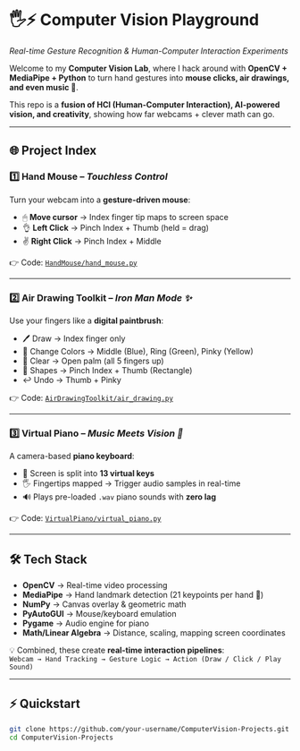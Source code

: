 # 🖐️⚡ Computer Vision Playground  
_Real-time Gesture Recognition & Human-Computer Interaction Experiments_  

Welcome to my **Computer Vision Lab**, where I hack around with **OpenCV + MediaPipe + Python** to turn hand gestures into **mouse clicks, air drawings, and even music 🎹**.  

This repo is a **fusion of HCI (Human-Computer Interaction), AI-powered vision, and creativity**, showing how far webcams + clever math can go.  

---

## 🌐 Project Index  

### 1️⃣ Hand Mouse – _Touchless Control_  
Turn your webcam into a **gesture-driven mouse**:  
- 🖱 **Move cursor** → Index finger tip maps to screen space  
- 👌 **Left Click** → Pinch Index + Thumb (held = drag)  
- ✌️ **Right Click** → Pinch Index + Middle  

👉 Code: [`HandMouse/hand_mouse.py`](HandMouse/hand_mouse.py)  

---

### 2️⃣ Air Drawing Toolkit – _Iron Man Mode ✨_  
Use your fingers like a **digital paintbrush**:  
- 🖊 Draw → Index finger only  
- 🎨 Change Colors → Middle (Blue), Ring (Green), Pinky (Yellow)  
- 🧹 Clear → Open palm (all 5 fingers up)  
- 📐 Shapes → Pinch Index + Thumb (Rectangle)  
- ↩️ Undo → Thumb + Pinky  

👉 Code: [`AirDrawingToolkit/air_drawing.py`](AirDrawingToolkit/air_drawing.py)  

---

### 3️⃣ Virtual Piano – _Music Meets Vision 🎵_  
A camera-based **piano keyboard**:  
- 🎹 Screen is split into **13 virtual keys**  
- 🖐 Fingertips mapped → Trigger audio samples in real-time  
- 🔊 Plays pre-loaded `.wav` piano sounds with **zero lag**  

👉 Code: [`VirtualPiano/virtual_piano.py`](VirtualPiano/virtual_piano.py)  

---

## 🛠 Tech Stack  

- **OpenCV** → Real-time video processing  
- **MediaPipe** → Hand landmark detection (21 keypoints per hand 🤯)  
- **NumPy** → Canvas overlay & geometric math  
- **PyAutoGUI** → Mouse/keyboard emulation  
- **Pygame** → Audio engine for piano  
- **Math/Linear Algebra** → Distance, scaling, mapping screen coordinates  

💡 Combined, these create **real-time interaction pipelines**:  
`Webcam → Hand Tracking → Gesture Logic → Action (Draw / Click / Play Sound)`  

---

## ⚡ Quickstart  

```bash
git clone https://github.com/your-username/ComputerVision-Projects.git
cd ComputerVision-Projects
